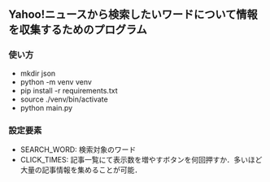 ## Yahoo!ニュースから検索したいワードについて情報を収集するためのプログラム

### 使い方
- mkdir json
- python -m venv venv
- pip install -r requirements.txt
- source ./venv/bin/activate
- python main.py

### 設定要素
- SEARCH_WORD: 検索対象のワード
- CLICK_TIMES: 記事一覧にて表示数を増やすボタンを何回押すか．多いほど大量の記事情報を集めることが可能．